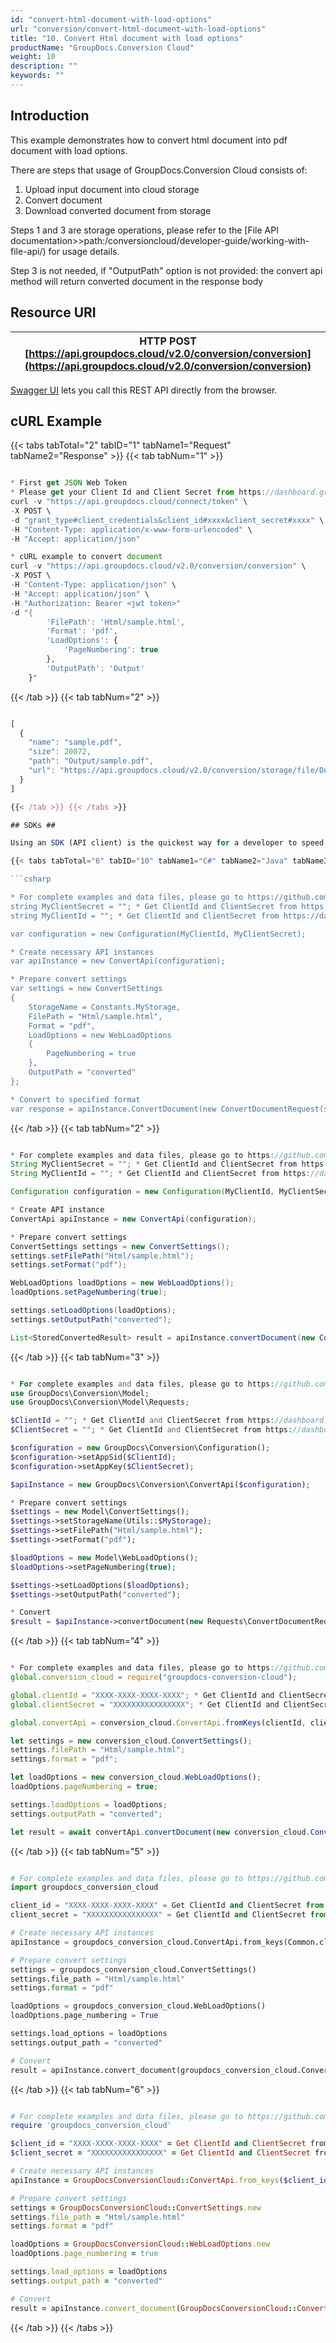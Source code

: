 ```yaml
---
id: "convert-html-document-with-load-options"
url: "conversion/convert-html-document-with-load-options"
title: "10. Convert Html document with load options"
productName: "GroupDocs.Conversion Cloud"
weight: 10
description: ""
keywords: ""
---
```


## Introduction ##

This example demonstrates how to convert html document into pdf document with load options.

There are steps that usage of GroupDocs.Conversion Cloud consists of:

1. Upload input document into cloud storage
2. Convert document
3. Download converted document from storage

Steps 1 and 3 are storage operations, please refer to the [File API documentation>>path:/conversioncloud/developer-guide/working-with-file-api/) for usage details.

Step 3 is not needed, if "OutputPath" option is not provided: the convert api method will return converted document in the response body

## Resource URI ##

|HTTP POST [https://api.groupdocs.cloud/v2.0/conversion/conversion](https://api.groupdocs.cloud/v2.0/conversion/conversion)
|---

[Swagger UI](https://apireference.groupdocs.cloud/conversion/) lets you call this REST API directly from the browser.

## cURL Example ##

{{< tabs tabTotal="2" tabID="1" tabName1="Request" tabName2="Response" >}} {{< tab tabNum="1" >}}

```javascript

* First get JSON Web Token
* Please get your Client Id and Client Secret from https://dashboard.groupdocs.cloud/applications. Kindly place Client Id in "client_id" and Client Secret in "client_secret" argument.
curl -v "https://api.groupdocs.cloud/connect/token" \
-X POST \
-d "grant_type#client_credentials&client_id#xxxx&client_secret#xxxx" \
-H "Content-Type: application/x-www-form-urlencoded" \
-H "Accept: application/json"

* cURL example to convert document
curl -v "https://api.groupdocs.cloud/v2.0/conversion/conversion" \
-X POST \
-H "Content-Type: application/json" \
-H "Accept: application/json" \
-H "Authorization: Bearer <jwt token>"
-d "{
        'FilePath': 'Html/sample.html',
        'Format': 'pdf',
        'LoadOptions': {
            'PageNumbering': true
        },
        'OutputPath': 'Output'
    }"

```

{{< /tab >}} {{< tab tabNum="2" >}}

```javascript

[
  {
    "name": "sample.pdf",
    "size": 20072,
    "path": "Output/sample.pdf",
    "url": "https://api.groupdocs.cloud/v2.0/conversion/storage/file/Output/sample.pdf"
  }
]

{{< /tab >}} {{< /tabs >}}

## SDKs ##

Using an SDK (API client) is the quickest way for a developer to speed up the development. An SDK takes care of a lot of low-level details of making requests and handling responses and lets you focus on writing code specific to your particular project. Check out our [GitHub repository](https://github.com/groupdocs-conversion-cloud) for a complete list of GroupDocs.Conversion Cloud SDKs along with working examples, to get you started in no time. Please check [Available SDKs>>path:/conversioncloud/getting-started/available-sdks/) article to learn how to add an SDK to your project.

{{< tabs tabTotal="6" tabID="10" tabName1="C#" tabName2="Java" tabName3="PHP" tabName4="Node.js" tabName5="Python" tabName6="Ruby" >}} {{< tab tabNum="1" >}}

```csharp

* For complete examples and data files, please go to https://github.com/groupdocs-conversion-cloud/groupdocs-conversion-cloud-dotnet-samples
string MyClientSecret = ""; * Get ClientId and ClientSecret from https://dashboard.groupdocs.cloud
string MyClientId = ""; * Get ClientId and ClientSecret from https://dashboard.groupdocs.cloud

var configuration = new Configuration(MyClientId, MyClientSecret);

* Create necessary API instances
var apiInstance = new ConvertApi(configuration);

* Prepare convert settings
var settings = new ConvertSettings
{
    StorageName = Constants.MyStorage,
    FilePath = "Html/sample.html",
    Format = "pdf",
    LoadOptions = new WebLoadOptions
    {
        PageNumbering = true
    },
    OutputPath = "converted"
};

* Convert to specified format
var response = apiInstance.ConvertDocument(new ConvertDocumentRequest(settings));

```

{{< /tab >}} {{< tab tabNum="2" >}}

```java

* For complete examples and data files, please go to https://github.com/groupdocs-conversion-cloud/groupdocs-conversion-cloud-java-samples
String MyClientSecret = ""; * Get ClientId and ClientSecret from https://dashboard.groupdocs.cloud
String MyClientId = ""; * Get ClientId and ClientSecret from https://dashboard.groupdocs.cloud

Configuration configuration = new Configuration(MyClientId, MyClientSecret);

* Create API instance
ConvertApi apiInstance = new ConvertApi(configuration);

* Prepare convert settings
ConvertSettings settings = new ConvertSettings();
settings.setFilePath("Html/sample.html");
settings.setFormat("pdf");

WebLoadOptions loadOptions = new WebLoadOptions();
loadOptions.setPageNumbering(true);

settings.setLoadOptions(loadOptions);
settings.setOutputPath("converted");

List<StoredConvertedResult> result = apiInstance.convertDocument(new ConvertDocumentRequest(settings));

```

{{< /tab >}} {{< tab tabNum="3" >}}

```php

* For complete examples and data files, please go to https://github.com/groupdocs-conversion-cloud/groupdocs-conversion-cloud-php-samples
use GroupDocs\Conversion\Model;
use GroupDocs\Conversion\Model\Requests;

$ClientId = ""; * Get ClientId and ClientSecret from https://dashboard.groupdocs.cloud
$ClientSecret = ""; * Get ClientId and ClientSecret from https://dashboard.groupdocs.cloud

$configuration = new GroupDocs\Conversion\Configuration();
$configuration->setAppSid($ClientId);
$configuration->setAppKey($ClientSecret);

$apiInstance = new GroupDocs\Conversion\ConvertApi($configuration);

* Prepare convert settings
$settings = new Model\ConvertSettings();
$settings->setStorageName(Utils::$MyStorage);
$settings->setFilePath("Html/sample.html");
$settings->setFormat("pdf");

$loadOptions = new Model\WebLoadOptions();
$loadOptions->setPageNumbering(true);

$settings->setLoadOptions($loadOptions);
$settings->setOutputPath("converted");

* Convert
$result = $apiInstance->convertDocument(new Requests\ConvertDocumentRequest($settings));

```

{{< /tab >}} {{< tab tabNum="4" >}}

```javascript

* For complete examples and data files, please go to https://github.com/groupdocs-conversion-cloud/groupdocs-conversion-cloud-node-samples
global.conversion_cloud = require("groupdocs-conversion-cloud");

global.clientId = "XXXX-XXXX-XXXX-XXXX"; * Get ClientId and ClientSecret from https://dashboard.groupdocs.cloud
global.clientSecret = "XXXXXXXXXXXXXXXX"; * Get ClientId and ClientSecret from https://dashboard.groupdocs.cloud

global.convertApi = conversion_cloud.ConvertApi.fromKeys(clientId, clientSecret);

let settings = new conversion_cloud.ConvertSettings();
settings.filePath = "Html/sample.html";
settings.format = "pdf";

let loadOptions = new conversion_cloud.WebLoadOptions();
loadOptions.pageNumbering = true;

settings.loadOptions = loadOptions;
settings.outputPath = "converted";

let result = await convertApi.convertDocument(new conversion_cloud.ConvertDocumentRequest(settings));

```

{{< /tab >}} {{< tab tabNum="5" >}}

```python

# For complete examples and data files, please go to https://github.com/groupdocs-conversion-cloud/groupdocs-conversion-cloud-python-samples
import groupdocs_conversion_cloud

client_id = "XXXX-XXXX-XXXX-XXXX" = Get ClientId and ClientSecret from https://dashboard.groupdocs.cloud
client_secret = "XXXXXXXXXXXXXXXX" = Get ClientId and ClientSecret from https://dashboard.groupdocs.cloud

# Create necessary API instances
apiInstance = groupdocs_conversion_cloud.ConvertApi.from_keys(Common.client_id, Common.client_secret)

# Prepare convert settings
settings = groupdocs_conversion_cloud.ConvertSettings()
settings.file_path = "Html/sample.html"
settings.format = "pdf"

loadOptions = groupdocs_conversion_cloud.WebLoadOptions()
loadOptions.page_numbering = True

settings.load_options = loadOptions
settings.output_path = "converted"

# Convert
result = apiInstance.convert_document(groupdocs_conversion_cloud.ConvertDocumentRequest(settings))

```

{{< /tab >}} {{< tab tabNum="6" >}}

```ruby

# For complete examples and data files, please go to https://github.com/groupdocs-conversion-cloud/groupdocs-conversion-cloud-ruby-samples
require 'groupdocs_conversion_cloud'

$client_id = "XXXX-XXXX-XXXX-XXXX" = Get ClientId and ClientSecret from https://dashboard.groupdocs.cloud
$client_secret = "XXXXXXXXXXXXXXXX" = Get ClientId and ClientSecret from https://dashboard.groupdocs.cloud

# Create necessary API instances
apiInstance = GroupDocsConversionCloud::ConvertApi.from_keys($client_id, $client_secret)

# Prepare convert settings
settings = GroupDocsConversionCloud::ConvertSettings.new
settings.file_path = "Html/sample.html"
settings.format = "pdf"

loadOptions = GroupDocsConversionCloud::WebLoadOptions.new
loadOptions.page_numbering = true

settings.load_options = loadOptions
settings.output_path = "converted"

# Convert
result = apiInstance.convert_document(GroupDocsConversionCloud::ConvertDocumentRequest.new(settings))

```

{{< /tab >}} {{< /tabs >}}
